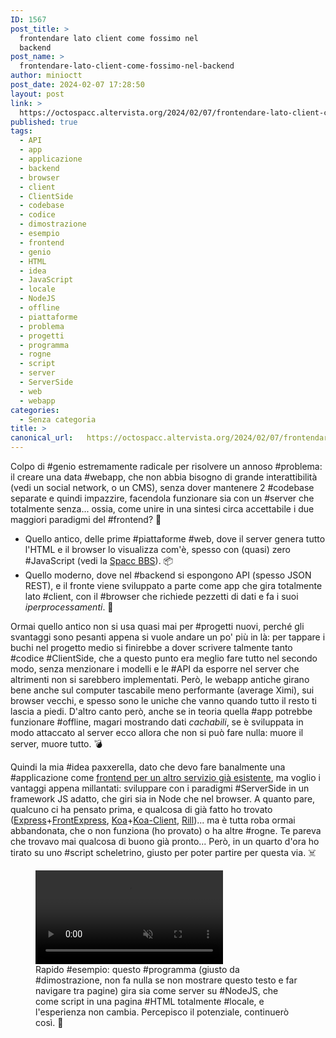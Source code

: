 ```yaml
---
ID: 1567
post_title: >
  frontendare lato client come fossimo nel
  backend
post_name: >
  frontendare-lato-client-come-fossimo-nel-backend
author: minioctt
post_date: 2024-02-07 17:28:50
layout: post
link: >
  https://octospacc.altervista.org/2024/02/07/frontendare-lato-client-come-fossimo-nel-backend/
published: true
tags:
  - API
  - app
  - applicazione
  - backend
  - browser
  - client
  - ClientSide
  - codebase
  - codice
  - dimostrazione
  - esempio
  - frontend
  - genio
  - HTML
  - idea
  - JavaScript
  - locale
  - NodeJS
  - offline
  - piattaforme
  - problema
  - progetti
  - programma
  - rogne
  - script
  - server
  - ServerSide
  - web
  - webapp
categories:
  - Senza categoria
title: >
canonical_url:   https://octospacc.altervista.org/2024/02/07/frontendare-lato-client-come-fossimo-nel-backend/
---
```

<!-- wp:paragraph -->
<p>Colpo di #genio estremamente radicale per risolvere un annoso #problema: il creare una data #webapp, che non abbia bisogno di grande interattibilità (vedi un social network, o un CMS), senza dover mantenere 2 #codebase separate e quindi impazzire, facendola funzionare sia con un #server che totalmente senza... ossia, come unire in una sintesi circa accettabile i due maggiori paradigmi del #frontend? 🤔️</p>
<!-- /wp:paragraph -->

<!-- wp:list -->
<ul><!-- wp:list-item -->
<li>Quello antico, delle prime #piattaforme #web, dove il server genera tutto l'HTML e il browser lo visualizza com'è, spesso con (quasi) zero #JavaScript (vedi la <a href="https://bbs.spacc.eu.org">Spacc BBS</a>). 📦️</li>
<!-- /wp:list-item -->

<!-- wp:list-item -->
<li>Quello moderno, dove nel #backend si espongono API (spesso JSON REST), e il fronte viene sviluppato a parte come app che gira totalmente lato #client, con il #browser che richiede pezzetti di dati e fa i suoi <em>iperprocessamenti</em>. 💱️</li>
<!-- /wp:list-item --></ul>
<!-- /wp:list -->

<!-- wp:paragraph -->
<p>Ormai quello antico non si usa quasi mai per #progetti nuovi, perché gli svantaggi sono pesanti appena si vuole andare un po' più in là: per tappare i buchi nel progetto medio si finirebbe a dover scrivere talmente tanto #codice #ClientSide, che a questo punto era meglio fare tutto nel secondo modo, senza menzionare i modelli e le #API da esporre nel server che altrimenti non si sarebbero implementati. Però, le webapp antiche girano bene anche sul computer tascabile meno performante (average Ximi), sui browser vecchi, e spesso sono le uniche che vanno quando tutto il resto ti lascia a piedi. D'altro canto però, anche se in teoria quella #app potrebbe funzionare #offline, magari mostrando dati <em>cachabili</em>, se è sviluppata in modo attaccato al server ecco allora che non si può fare nulla: muore il server, muore tutto. 💣️</p>
<!-- /wp:paragraph -->

<!-- wp:paragraph -->
<p>Quindi la mia #idea paxxerella, dato che devo fare banalmente una #applicazione come <a href="https://poliverso.org/display/0477a01e-1765-c27f-1ca4-f9d992119359">frontend per un altro servizio già esistente</a>, ma voglio i vantaggi appena millantati: sviluppare con i paradigmi #ServerSide in un framework JS adatto, che giri sia in Node che nel browser. A quanto pare, qualcuno ci ha pensato prima, e qualcosa di già fatto ho trovato (<a href="https://expressjs.com/">Express</a>+<a href="https://github.com/camelaissani/frontexpress">FrontExpress</a>, <a href="https://koajs.com/">Koa</a>+<a href="https://github.com/kentjs/koa-client">Koa-Client</a>, <a href="https://github.com/rill-js">Rill</a>)... ma è tutta roba ormai abbandonata, che o non funziona (ho provato) o ha altre #rogne. Te pareva che trovavo mai qualcosa di buono già pronto... Però, in un quarto d'ora ho tirato su uno #script scheletrino, giusto per poter partire per questa via. ☠️</p>
<!-- /wp:paragraph -->

<!-- wp:paragraph -->
<p></p>
<!-- /wp:paragraph -->

<!-- wp:video {"id":1568} -->
<figure class="wp-block-video"><video controls muted src="{{site.cdnurl}}/assets/uploads/2024/02/simplescreenrecorder-2024-02-07_17.05.35.mp4"></video><figcaption class="wp-element-caption">Rapido #esempio: questo #programma (giusto da #dimostrazione, non fa nulla se non mostrare questo testo e far navigare tra pagine) gira sia come server su #NodeJS, che come script in una pagina #HTML totalmente #locale, e l'esperienza non cambia. Percepisco il potenziale, continuerò così. 😤️</figcaption></figure>
<!-- /wp:video -->